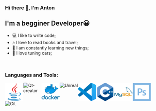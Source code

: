 ### Hi there 👋, I'm Anton

## I'm a begginer Developer😀
- 💻 I like to write code;
- 🎶 I love to read books and travel;
- 📝 I am constantly learning new things;
- 🚗 I love tuning cars;

<br />

### Languages and Tools:


<img align="left" alt="Java" width="60px" src="https://raw.githubusercontent.com/devicons/devicon/master/icons/java/java-original.svg" />
<img align="left" alt="Qt-creator" width="60px" src="https://upload.wikimedia.org/wikipedia/commons/0/0b/Qt_logo_2016.svg" />
<img align="left" alt="Docker" width="60px" src="https://raw.githubusercontent.com/github/explore/80688e429a7d4ef2fca1e82350fe8e3517d3494d/topics/docker/docker.png" />
<img align="left" alt="Unreal" width="60px" src="https://raw.githubusercontent.com/kenangundogan/fontisto/036b7eca71aab1bef8e6a0518f7329f13ed62f6b/icons/svg/brand/unreal-engine.svg" />
<img align="left" alt="Visual Studio Code" width="60px" src="https://raw.githubusercontent.com/github/explore/80688e429a7d4ef2fca1e82350fe8e3517d3494d/topics/visual-studio-code/visual-studio-code.png" />
<img align="left" alt="Cplusplus" width="60px" src="https://raw.githubusercontent.com/devicons/devicon/master/icons/cplusplus/cplusplus-original.svg" />
<img align="left" alt="MySQL" width="60px" src="https://raw.githubusercontent.com/devicons/devicon/master/icons/mysql/mysql-original-wordmark.svg" />
<img align="left" alt="PhotoShop" width="60px" src="https://raw.githubusercontent.com/devicons/devicon/master/icons/photoshop/photoshop-line.svg" />
<img align="left" alt="Git" width="60px" src="https://www.vectorlogo.zone/logos/git-scm/git-scm-icon.svg" />
